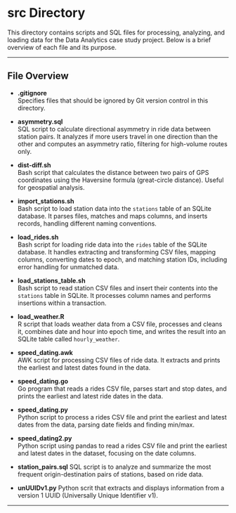 # src Directory

This directory contains scripts and SQL files for processing, analyzing, and loading data for the Data Analytics case study project. Below is a brief overview of each file and its purpose.

---

## File Overview

- **.gitignore**  
  Specifies files that should be ignored by Git version control in this directory.

- **asymmetry.sql**  
  SQL script to calculate directional asymmetry in ride data between station pairs. It analyzes if more users travel in one direction than the other and computes an asymmetry ratio, filtering for high-volume routes only.

- **dist-diff.sh**  
  Bash script that calculates the distance between two pairs of GPS coordinates using the Haversine formula (great-circle distance). Useful for geospatial analysis.

- **import_stations.sh**  
  Bash script to load station data into the `stations` table of an SQLite database. It parses files, matches and maps columns, and inserts records, handling different naming conventions.

- **load_rides.sh**  
  Bash script for loading ride data into the `rides` table of the SQLite database. It handles extracting and transforming CSV files, mapping columns, converting dates to epoch, and matching station IDs, including error handling for unmatched data.

- **load_stations_table.sh**  
  Bash script to read station CSV files and insert their contents into the `stations` table in SQLite. It processes column names and performs insertions within a transaction.

- **load_weather.R**  
  R script that loads weather data from a CSV file, processes and cleans it, combines date and hour into epoch time, and writes the result into an SQLite table called `hourly_weather`.

- **speed_dating.awk**  
  AWK script for processing CSV files of ride data. It extracts and prints the earliest and latest dates found in the data.

- **speed_dating.go**  
  Go program that reads a rides CSV file, parses start and stop dates, and prints the earliest and latest ride dates in the data.

- **speed_dating.py**  
  Python script to process a rides CSV file and print the earliest and latest dates from the data, parsing date fields and finding min/max.

- **speed_dating2.py**  
  Python script using pandas to read a rides CSV file and print the earliest and latest dates in the dataset, focusing on the date columns.

- **station_pairs.sql**
  SQL script is to analyze and summarize the most frequent origin-destination pairs of stations, based on ride data. 

- **unUUIDv1.py**
  Python scrit that extracts and displays information from a version 1 UUID (Universally Unique Identifier v1). 

---

